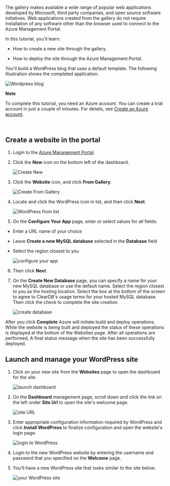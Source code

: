 <!-- deleted by customization
The Azure Marketplace makes available a wide range of popular web apps developed by Microsoft, third party companies, and open source software initiatives. Web apps created from the Azure Marketplace do not require installation of any software other than the browser used to connect to the [Azure Preview Portal](https://manage.windowsazure.cn/). 
-->
<!-- keep by customization: begin -->
<!-- not suitable for Mooncake -->

The gallery makes available a wide range of popular web applications developed by Microsoft, third party companies, and open source software initiatives. Web applications created from the gallery do not require installation of any software other than the browser used to connect to the Azure Management Portal. 
<!-- keep by customization: end -->

In this tutorial, you'll learn:

<!-- deleted by customization
- How to create a new web app through the Azure Marketplace.

- How to deploy the web app through the Azure Preview Portal.
-->
<!-- keep by customization: begin -->
- How to create a new site through the gallery.

- How to deploy the site through the Azure Management Portal.
<!-- keep by customization: end -->
 
You'll build a WordPress blog that uses a default template. The following illustration shows the completed application:


![Wordpress blog][13]

<!-- deleted by customization
>[AZURE.NOTE] If you want to get started with Azure Websites before signing up for an Azure account, go to [Try Azure Websites](https://tryappservice.azure.com/), where you can immediately create a short-lived starter web app in Azure Websites. No credit cards required; no commitments.

## Create a web app in the portal

1. Log in to the Azure Preview Portal.

2. Open the Azure Marketplace either by clicking the **Marketplace** icon:

    ![Marketplace icon][marketplace]

    Or by clicking the **New** icon on the upper right of the dashboard, and selecting **Marketplace** at the bottow of the list.
	
    ![Create New][5]
	
3. Select **Web + Mobile**. Search for **WordPress** and click the **WordPress** icon.

	![WordPress from list][7]
	
5. After reading the description of the WordPress app, select **Create**.

6. Click on **Web app**, and provide the required values for configuring your web app.
	
    ![configure your app][8]

7. Click on **Database**, and provide the required values for configuring your MySQL database. 

    ![configure database][database]

8. Provide a name for a new resource group.

    ![Set resource group][groupname]

8. If necessary, click **SUBSCRIPTION**, and specify the subscription to use. 

7. When you have finished defining the web app, click **Create**, and wait while the new web app is created.

   When the app has been created, you will see the resource group containing web app and database.

   ![show group][resourcegroup]

## Launch and manage your WordPress web app
	
1. Click on your new web app to see details about your app.

    ![launch dashboard][10]

2. On the **Essentials** page, click either **Browse** or the link under **Url** to open the web app's welcome page.

    ![site URL][browse]

3. If you have not installed WordPress, enter the appropriate configuration information required by WordPress and click **Install WordPress** to finalize configuration and open the web app's login page.

4. Click **Login** and enter your credentials.  

5. You'll have a new WordPress web app that looks similar to the web app below.    

	![your WordPress site][13]






[5]: ./media/website-from-gallery/start-marketplace.png
-->
<!-- keep by customization: begin -->
<div class="dev-callout"><strong>Note</strong>
<p>To complete this tutorial, you need an Azure account. You can create a trial account in just a couple of minutes. For details, see <a href="/pricing/1rmb-trial/" target="_blank">Create an Azure account</a>.</p>
</div>
<br />

## Create a website in the portal

1. Login to the [Azure Management Portal](http://manage.windowsazure.cn).

2. Click the **New** icon on the bottom left of the dashboard.
	
	![Create New][5]

3. Click the **Website** icon, and click **From Gallery**.
	
	![Create From Gallery][6]

4. Locate and click the WordPress icon in list, and then click **Next**.
	
	![WordPress from list][7]

5. On the **Configure Your App** page, enter or select values for all fields:
	
- Enter a URL name of your choice	
- Leave **Create a new MySQL database** selected in the **Database** field
- Select the region closest to you

	![configure your app][8]

6. Then click **Next**.

7. On the **Create New Database** page, you can specify a name for your new MySQL database or use the default name. Select the region closest to you as the hosting location. Select the box at the bottom of the screen to agree to ClearDB's usage terms for your hosted MySQL database. Then click the check to complete the site creation. 
	
	![create database][9]

After you click **Complete** Azure will initiate build and deploy operations. While the website is being built and deployed the status of these operations is displayed at the bottom of the Websites page. After all operations are performed,  A final status message when the site has been successfully deployed.

## Launch and manage your WordPress site

1. Click on your new site from the **Websites** page to open the dashboard for the site.

	![launch dashboard][10]

2. On the **Dashboard** management page, scroll down and click the link on the left under **Site Url** to open the site's welcome page.

	![site URL][11] 

3. Enter appropriate configuration information required by WordPress and click **Install WordPress** to finalize configuration and open the website's login page.

	![login to WordPress][12]

4. Login to the new WordPress website by entering the username and password that you specified on the **Welcome** page.

5. You'll have a new WordPress site that looks similar to the site below.  

	![your WordPress site][13]






[5]: ./media/website-from-gallery/wordpressgallery-01.png
<!-- keep by customization: end -->
[6]: ./media/website-from-gallery/wordpressgallery-02.png
<!-- deleted by customization
[7]: ./media/website-from-gallery/search-web-app.png
[8]: ./media/website-from-gallery/set-web-app.png
-->
<!-- keep by customization: begin -->
[7]: ./media/website-from-gallery/wordpressgallery-03.png
[8]: ./media/website-from-gallery/wordpressgallery-04.png
<!-- keep by customization: end -->
[9]: ./media/website-from-gallery/wordpressgallery-05.png
<!-- deleted by customization
[10]: ./media/website-from-gallery/select-web.png
-->
<!-- keep by customization: begin -->
[10]: ./media/website-from-gallery/wordpressgallery-06.png
[11]: ./media/website-from-gallery/wordpressgallery-07.png
[12]: ./media/website-from-gallery/wordpressgallery-08.png
<!-- keep by customization: end -->
[13]: ./media/website-from-gallery/wordpressgallery-09.png
<!-- deleted by customization
[webapps]: ./media/website-from-gallery/selectwebapps.png
[database]: ./media/website-from-gallery/set-db.png
[resourcegroup]: ./media/website-from-gallery/show-rg.png
[browse]: ./media/website-from-gallery/browse-web.png
[marketplace]: ./media/website-from-gallery/marketplace-icon.png
[groupname]: ./media/website-from-gallery/set-rg.png
-->

